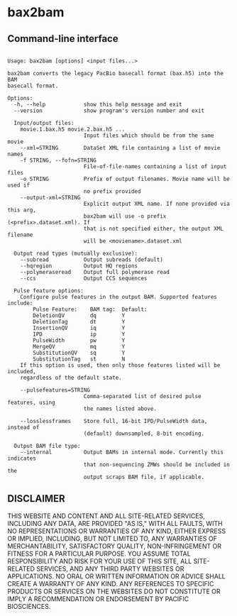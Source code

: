 # bax2bam

## Command-line interface

```

Usage: bax2bam [options] <input files...>

bax2bam converts the legacy PacBio basecall format (bax.h5) into the BAM
basecall format.

Options:
  -h, --help            show this help message and exit
  --version             show program's version number and exit

  Input/output files:
    movie.1.bax.h5 movie.2.bax.h5 ...
                        Input files which should be from the same movie
    --xml=STRING        DataSet XML file containing a list of movie names
    -f STRING, --fofn=STRING
                        File-of-file-names containing a list of input files
    -o STRING           Prefix of output filenames. Movie name will be used if
                        no prefix provided
    --output-xml=STRING
                        Explicit output XML name. If none provided via this arg,
                        bax2bam will use -o prefix (<prefix>.dataset.xml). If
                        that is not specified either, the output XML filename
                        will be <moviename>.dataset.xml

  Output read types (mutually exclusive):
    --subread           Output subreads (default)
    --hqregion          Output HQ regions
    --polymeraseread    Output full polymerase read
    --ccs               Output CCS sequences

  Pulse feature options:
    Configure pulse features in the output BAM. Supported features include:
        Pulse Feature:    BAM tag:  Default:
        DeletionQV        dq        Y
        DeletionTag       dt        Y
        InsertionQV       iq        Y
        IPD               ip        Y
        PulseWidth        pw        Y
        MergeQV           mq        Y
        SubstitutionQV    sq        Y
        SubstitutionTag   st        N
    If this option is used, then only those features listed will be included,
    regardless of the default state.

    --pulsefeatures=STRING
                        Comma-separated list of desired pulse features, using
                        the names listed above.
                        
    --losslessframes    Store full, 16-bit IPD/PulseWidth data, instead of
                        (default) downsampled, 8-bit encoding.

  Output BAM file type:
    --internal          Output BAMs in internal mode. Currently this indicates
                        that non-sequencing ZMWs should be included in the
                        output scraps BAM file, if applicable.

```

DISCLAIMER
----------
THIS WEBSITE AND CONTENT AND ALL SITE-RELATED SERVICES, INCLUDING ANY DATA, ARE PROVIDED "AS IS," WITH ALL FAULTS, WITH NO REPRESENTATIONS OR WARRANTIES OF ANY KIND, EITHER EXPRESS OR IMPLIED, INCLUDING, BUT NOT LIMITED TO, ANY WARRANTIES OF MERCHANTABILITY, SATISFACTORY QUALITY, NON-INFRINGEMENT OR FITNESS FOR A PARTICULAR PURPOSE. YOU ASSUME TOTAL RESPONSIBILITY AND RISK FOR YOUR USE OF THIS SITE, ALL SITE-RELATED SERVICES, AND ANY THIRD PARTY WEBSITES OR APPLICATIONS. NO ORAL OR WRITTEN INFORMATION OR ADVICE SHALL CREATE A WARRANTY OF ANY KIND. ANY REFERENCES TO SPECIFIC PRODUCTS OR SERVICES ON THE WEBSITES DO NOT CONSTITUTE OR IMPLY A RECOMMENDATION OR ENDORSEMENT BY PACIFIC BIOSCIENCES.
